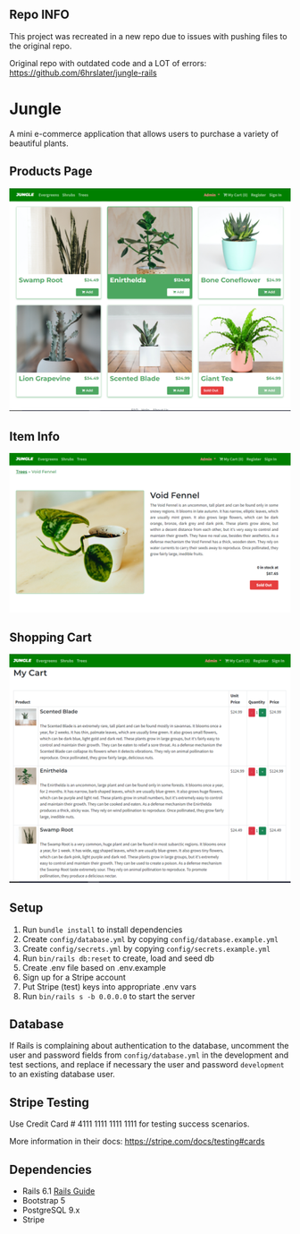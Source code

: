 ## Repo INFO

This project was recreated in a new repo due to issues with pushing files to the original repo.

Original repo with outdated code and a LOT of errors: https://github.com/6hrslater/jungle-rails

# Jungle

A mini e-commerce application that allows users to purchase a variety of beautiful plants.

## Products Page

!["screenshot description"](https://github.com/6hrslater/jungle-rails-remake/blob/master/docs/products%20page.PNG)

## Item Info

!["screenshot description"](https://github.com/6hrslater/jungle-rails-remake/blob/master/docs/product%20info.PNG)

## Shopping Cart

!["screenshot description"](https://github.com/6hrslater/jungle-rails-remake/blob/master/docs/customer%20cart.PNG)

## Setup

1. Run `bundle install` to install dependencies
2. Create `config/database.yml` by copying `config/database.example.yml`
3. Create `config/secrets.yml` by copying `config/secrets.example.yml`
4. Run `bin/rails db:reset` to create, load and seed db
5. Create .env file based on .env.example
6. Sign up for a Stripe account
7. Put Stripe (test) keys into appropriate .env vars
8. Run `bin/rails s -b 0.0.0.0` to start the server

## Database

If Rails is complaining about authentication to the database, uncomment the user and password fields from `config/database.yml` in the development and test sections, and replace if necessary the user and password `development` to an existing database user.

## Stripe Testing

Use Credit Card # 4111 1111 1111 1111 for testing success scenarios.

More information in their docs: <https://stripe.com/docs/testing#cards>

## Dependencies

- Rails 6.1 [Rails Guide](http://guides.rubyonrails.org/v6.1/)
- Bootstrap 5
- PostgreSQL 9.x
- Stripe
